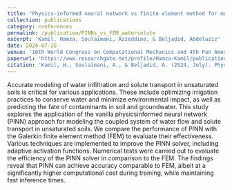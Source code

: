 ```yaml
---
title: "Physics-informed neural network vs finite element method for modeling coupled water and solute flow in unsaturated soils"
collection: publications
category: conferences
permalink: /publication/PINNs_vs_FEM_watersolute
excerpt: 'Kamil, Hamza, Soulaïmani, Azzeddine, & Beljadid, Abdelaziz'
date: 2024-07-25
venue: '16th World Congress on Computational Mechanics and 4th Pan American Congress on Computational Mechanics'
paperurl: 'https://www.researchgate.net/profile/Hamza-Kamil/publication/382015958_Physics-informed_neural_network_vs_finite_element_method_for_modeling_coupled_water_and_solute_flow_in_unsaturated_soils/links/669c47be8dca9f441b8c86d1/Physics-informed-neural-network-vs-finite-element-method-for-modeling-coupled-water-and-solute-flow-in-unsaturated-soils.pdf'
citation: 'Kamil, H., Soulaïmani, A., & Beljadid, A. (2024, July). Physics-informed neural networks vs finite element method for modeling coupled water and solute flow in unsaturated soils. In 16th World Congress on Computational Mechanics and 4th Pan American Congress on Computational Mechanics, 21-26 July, Vancouver, Canada.'
---
```


Accurate modeling of water infiltration and solute transport in unsaturated soils
is critical for various applications. These include optimizing irrigation practices to conserve water and minimize environmental impact, as well as predicting the fate of contaminants in soil and groundwater. This study explores the application of the vanilla physicsinformed neural network (PINN) approach for modeling the coupled system of water flow
and solute transport in unsaturated soils. We compare the performance of PINN with the
Galerkin finite element method (FEM) to evaluate their effectiveness. Various techniques
are implemented to improve the PINN solver, including adaptive activation functions. Numerical tests were carried out to evaluate the efficiency of the PINN solver in comparison
to the FEM. The findings reveal that PINN can achieve accuracy comparable to FEM,
albeit at a significantly higher computational cost during training, while maintaining fast
inference times.